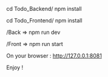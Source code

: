 cd Todo_Backend/
npm install

cd Todo_Frontend/
npm install

/Back => npm run dev

/Front => npm run start

On your browser : http://127.0.0.1:8081

Enjoy !